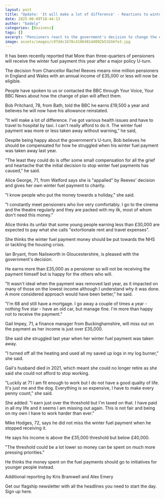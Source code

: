 ```yaml
---
layout: post
title: "Update: 'It will make a lot of difference' - Reactions to winter fuel payment U-turn"
date: 2025-06-09T18:44:13
author: "badely"
categories: [Business]
tags: []
excerpt: "Pensioners react to the government's decision to change the eligibility rules for  winter fuel payments."
image: assets/images/c97ddc1b78c4106481dd092b51b56fe3.jpg
---
```


It has been recently reported that More than three-quarters of pensioners will receive the winter fuel payment this year after a major policy U-turn.

The decision from Chancellor Rachel Reeves means nine million pensioners in England and Wales with an annual income of £35,000 or less will now be eligible.

People have spoken to us or contacted the BBC through Your Voice, Your BBC News about how the change of plan will affect them.

Bob Pritchard, 78, from Bath, told the BBC he earns £19,500 a year and believes he will now have his allowance reinstated.

"It will make a lot of difference. I've got various health issues and have to travel to hospital by taxi. I can't really afford to do it. The winter fuel payment was more or less taken away without warning," he said,

Despite being happy about the government's U-turn, Bob believes he should be compensated for how he struggled when his winter fuel payment was taken away last year.

"The least they could do is offer some small compensation for all the grief and heartache that the initial decision to stop winter fuel payments has caused," he said.

Alice George, 71, from Watford says she is "appalled" by Reeves' decision and gives her own winter fuel payment to charity.

"I know people who put the money towards a holiday," she said.

"I constantly meet pensioners who live very comfortably. I go to the cinema and the theatre regularly and they are packed with my ilk, most of whom don't need this money."

Alice thinks its unfair that some young people earning less than £30,000 are expected to pay what she calls "extortionate rent and travel expenses".

She thinks the winter fuel payment money should be put towards the NHS or tackling the housing crisis.

Ian Bryant, from Nailsworth in Gloucestershire, is pleased with the government's decision.

He earns more than £35,000 as a pensioner so will not be receiving the payment himself but is happy for the others who will.

"It wasn't ideal when the payment was removed last year, as it impacted on many of those on the lowest income although I understand why it was done. A more considered approach would have been better," he said.

"I'm 68 and still have a mortgage. I go away a couple of times a year - nothing five star - have an old car, but manage fine. I'm more than happy not to receive the payment."

Gail Impey, 71, a finance manager from Buckinghamshire, will miss out on the payment as her income is just over £35,000.

She said she struggled last year when her winter fuel payment was taken away.

"I turned off all the heating and used all my saved up logs in my log burner," she said.

Gail's husband died in 2021, which meant she could no longer retire as she said she could not afford to stop working.

"Luckily at 71 I am fit enough to work but I do not have a good quality of life. It's just me and the dog. Everything is so expensive, I have to make every penny count," she said.

She added: "I earn just over the threshold but I'm taxed on that. I have paid in all my life and it seems I am missing out again. This is not fair and being on my own I have to work harder than ever."

Mike Hodges, 72, says he did not miss the winter fuel payment when he stopped receiving it.

He says his income is above the £35,000 threshold but below £40,000.

"The threshold could be a lot lower so money can be spent on much more pressing priorities."

He thinks the money spent on the fuel payments should go to initiatives for younger people instead.

Additional reporting by Kris Bramwell and Alex Emery

Get our flagship newsletter with all the headlines you need to start the day. Sign up here.

